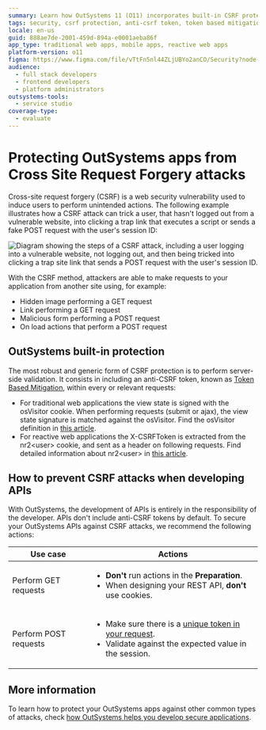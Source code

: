 ```yaml
---
summary: Learn how OutSystems 11 (O11) incorporates built-in CSRF protection and guidelines for securing APIs against CSRF attacks.
tags: security, csrf protection, anti-csrf token, token based mitigation, web application security
locale: en-us
guid: 888ae7de-2001-459d-894a-e0001aeba86f
app_type: traditional web apps, mobile apps, reactive web apps
platform-version: o11
figma: https://www.figma.com/file/vTtFn5nl44ZLjUBYo2anCO/Security?node-id=910:240
audience:
  - full stack developers
  - frontend developers
  - platform administrators
outsystems-tools:
  - service studio
coverage-type:
  - evaluate
---
```


# Protecting OutSystems apps from Cross Site Request Forgery attacks

Cross-site request forgery (CSRF) is a web security vulnerability used to induce users to perform unintended actions. The following example illustrates how a CSRF attack can trick a user, that hasn't logged out from a vulnerable website, into clicking a trap link that executes a script or sends a fake POST request with the user's session ID:

![Diagram showing the steps of a CSRF attack, including a user logging into a vulnerable website, not logging out, and then being tricked into clicking a trap site link that sends a POST request with the user's session ID.](images/csrf-attack-example.png "CSRF Attack Example Diagram")

With the CSRF method, attackers are able to make requests to your application from another site using, for example:

  * Hidden image performing a GET request
  * Link performing a GET request
  * Malicious form performing a POST request
  * On load actions that perform a POST request

## OutSystems built-in protection

The most robust and generic form of CSRF protection is to perform server-side validation. It consists in including an anti-CSRF token, known as [Token Based Mitigation](https://cheatsheetseries.owasp.org/cheatsheets/Cross-Site_Request_Forgery_Prevention_Cheat_Sheet.html#token-based-mitigation), within every or relevant requests:

* For traditional web applications the view state is signed with the osVisitor cookie. When performing requests (submit or ajax), the view state signature is matched against the osVisitor. Find the osVisitor definition in [this article](https://success.outsystems.com/Support/Enterprise_Customers/Maintenance_and_Operations/Cookie_Usage_in_Web_Applications). 
* For reactive web applications the X-CSRFToken is extracted from the nr2<user\> cookie, and sent as a header on following requests. Find detailed information about nr2<user\> in [this article](https://success.outsystems.com/Documentation/11/Managing_the_Applications_Lifecycle/Secure_the_Applications/Configure_App_Authentication#Authentication_Cookies).

## How to prevent CSRF attacks when developing APIs

With OutSystems, the development of APIs is entirely in the responsibility of the developer. APIs don't include anti-CSRF tokens by default. To secure your OutSystems APIs against CSRF attacks, we recommend the following actions:

|**Use case** |**Actions** |
|-------------|------------|
|Perform GET requests |<ul><li>**Don't** run actions in the **Preparation**.</li><li>When designing your REST API, **don't** use cookies.</li></ul>|
|Perform POST requests |<ul><li>Make sure there is a [unique token in your request](https://www.outsystems.com/forums/discussion/13556/cross-site-request-forger-token).</li><li>Validate against the expected value in the session.</li></ul>||

## More information 

To learn how to protect your OutSystems apps against other common types of attacks, check [how OutSystems helps you develop secure applications](intro.md).
